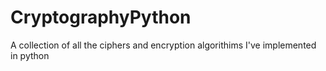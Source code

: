 # CryptographyPython

A collection of all the ciphers and encryption algorithims I've implemented in python
